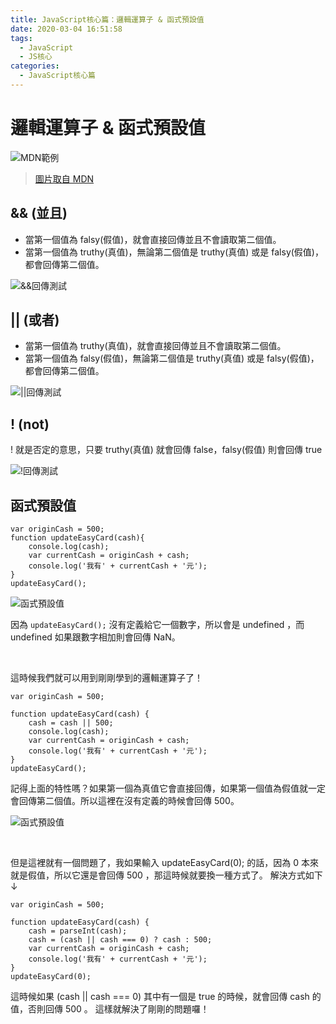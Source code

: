 ```yaml
---
title: JavaScript核心篇：邏輯運算子 & 函式預設值
date: 2020-03-04 16:51:58
tags:
  - JavaScript
  - JS核心
categories: 
  - JavaScript核心篇
---
```



# 邏輯運算子 & 函式預設值

![MDN範例](https://firebasestorage.googleapis.com/v0/b/cheetoblog-8edf4.appspot.com/o/JS%EF%BC%9A%E6%A0%B8%E5%BF%83%E7%AF%87%2Fand%20or.jpg?alt=media&token=01509619-ecc9-4273-8abc-376130ac1431)

> [圖片取自 MDN](https://developer.mozilla.org/zh-TW/docs/Web/JavaScript/Guide/Expressions_and_Operators#%E9%82%8F%E8%BC%AF%E9%81%8B%E7%AE%97%E5%AD%90)
 

## && (並且)

* 當第一個值為 falsy(假值)，就會直接回傳並且不會讀取第二個值。
* 當第一個值為 truthy(真值)，無論第二個值是 truthy(真值) 或是 falsy(假值)，都會回傳第二個值。

![&&回傳測試](https://firebasestorage.googleapis.com/v0/b/cheetoblog-8edf4.appspot.com/o/JS%EF%BC%9A%E6%A0%B8%E5%BF%83%E7%AF%87%2F%26%26%E5%9B%9E%E5%82%B3%E6%B8%AC%E8%A9%A6.jpg?alt=media&token=4f2195f2-8ec9-4549-a2cd-db6472d41121)

## || (或者)

* 當第一個值為 truthy(真值)，就會直接回傳並且不會讀取第二個值。
* 當第一個值為 falsy(假值)，無論第二個值是 truthy(真值) 或是 falsy(假值)，都會回傳第二個值。

![||回傳測試](https://firebasestorage.googleapis.com/v0/b/cheetoblog-8edf4.appspot.com/o/JS%EF%BC%9A%E6%A0%B8%E5%BF%83%E7%AF%87%2FOR%E5%9B%9E%E5%82%B3%E6%B8%AC%E8%A9%A6.jpg?alt=media&token=cf2cbf79-14d2-42cc-9b5e-08600069000f)


## ! (not)

! 就是否定的意思，只要 truthy(真值) 就會回傳 false，falsy(假值) 則會回傳 true

![!回傳測試](https://firebasestorage.googleapis.com/v0/b/cheetoblog-8edf4.appspot.com/o/JS%EF%BC%9A%E6%A0%B8%E5%BF%83%E7%AF%87%2Fnot%E6%B8%AC%E8%A9%A6.jpg?alt=media&token=8cd0d59f-606f-4bd3-8827-cb7e24fad8c6)


## 函式預設值

```
var originCash = 500;
function updateEasyCard(cash){ 
    console.log(cash);
    var currentCash = originCash + cash;
    console.log('我有' + currentCash + '元');
}
updateEasyCard();
```

![函式預設值](https://firebasestorage.googleapis.com/v0/b/cheetoblog-8edf4.appspot.com/o/JS%EF%BC%9A%E6%A0%B8%E5%BF%83%E7%AF%87%2F%E5%87%BD%E5%BC%8F%E9%A0%90%E8%A8%AD%E5%80%BC01.jpg?alt=media&token=853ddb32-dbb3-47bc-8804-1162b1547d9e)

因為 `updateEasyCard();` 沒有定義給它一個數字，所以會是 undefined ，而 undefined 如果跟數字相加則會回傳 NaN。

<br>

這時候我們就可以用到剛剛學到的邏輯運算子了！

```
var originCash = 500;

function updateEasyCard(cash) {
    cash = cash || 500;
    console.log(cash);
    var currentCash = originCash + cash;
    console.log('我有' + currentCash + '元');
}
updateEasyCard();
```

記得上面的特性嗎？如果第一個為真值它會直接回傳，如果第一個值為假值就一定會回傳第二個值。所以這裡在沒有定義的時候會回傳 500。

![函式預設值](https://firebasestorage.googleapis.com/v0/b/cheetoblog-8edf4.appspot.com/o/JS%EF%BC%9A%E6%A0%B8%E5%BF%83%E7%AF%87%2F%E5%87%BD%E5%BC%8F%E9%A0%90%E8%A8%AD%E5%80%BC%2002.jpg?alt=media&token=f5fe251d-f700-438d-afd4-01a9db31094a)

<br>

但是這裡就有一個問題了，我如果輸入 updateEasyCard(0); 的話，因為 0 本來就是假值，所以它還是會回傳 500 ，那這時候就要換一種方式了。 解決方式如下 ↓

```
var originCash = 500;

function updateEasyCard(cash) {
    cash = parseInt(cash);
    cash = (cash || cash === 0) ? cash : 500;
    var currentCash = originCash + cash;
    console.log('我有' + currentCash + '元');
}
updateEasyCard(0);
```

這時候如果 (cash || cash === 0) 其中有一個是 true 的時候，就會回傳 cash 的值，否則回傳 500 。 這樣就解決了剛剛的問題囉！